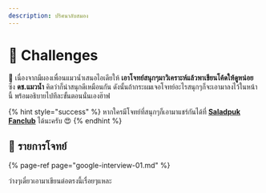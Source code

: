 ```yaml
---
description: ปริศนาลับสมอง
---
```


# 🧠 Challenges

🤠 เนื่องจากมีผองเพื่อนแมวน้ำเสนอไอเดียให้ **เอาโจทย์สนุกๆมาวิเคราะห์แล้วพาเขียนโค้ดให้ดูหน่อย** ซึ่ง **ดช.แมวน้ำ** คิดว่าก็น่าสนุกดีเหมือนกัน ดังนั้นถ้ากระผมเจอโจทย์อะไรสนุกๆก็จะเอามาลงไว้ในหน้านี้ พร้อมอธิบายไปทีละขั้นตอนนั่นเองฮ๊าฟ 

{% hint style="success" %}
หากใครมีโจทย์ที่สนุกๆก็เอามาแชร์กันได้ที่ [**Saladpuk Fanclub**](https://www.facebook.com/mr.saladpuk) ได้นะครับ 😍
{% endhint %}

## 🧭 รายการโจทย์

{% page-ref page="google-interview-01.md" %}

ว่างๆเดี๋ยวเอามาเขียนต่อตรงนี้เรื่อยๆแหละ

